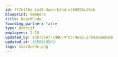 ```yaml
---
id: ff7b1f6e-1a34-4aad-b3bd-e560296c26eb
blueprint: members
title: NoardCode
founding_partner: false
type: Bedrijf
employees: 1-10
updated_by: 8d873b47-ad86-4fd3-9e95-27842ea80beb
updated_at: 1655319589
logo: noardcode.png
---
```

